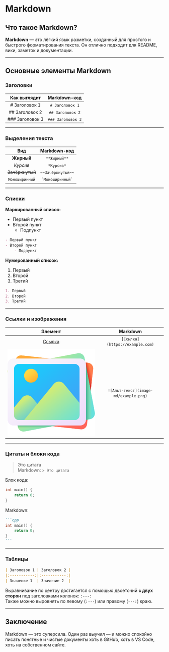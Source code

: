 # Markdown

## Что такое Markdown?

**Markdown** — это лёгкий язык разметки, созданный для простого и быстрого форматирования текста. Он отлично подходит для README, вики, заметок и документации.

---

## Основные элементы Markdown

### Заголовки

|     Как выглядит     |      Markdown-код       |
|:--------------------:|:-----------------------:|
| # Заголовок 1        | `# Заголовок 1`         |
| ## Заголовок 2       | `## Заголовок 2`        |
| ### Заголовок 3      | `### Заголовок 3`       |

---

### Выделения текста

|        Вид         |        Markdown-код       |
|:------------------:|:-------------------------:|
| **Жирный**         | `**Жирный**`              |
| *Курсив*           | `*Курсив*`                |
| ~~Зачёркнутый~~    | `~~Зачёркнутый~~`         |
| `Моноширинный`     | `` `Моноширинный` ``      |

---

### Списки

**Маркированный список:**

- Первый пункт
- Второй пункт
    - Подпункт
    
```markdown
- Первый пункт
- Второй пункт
    - Подпункт
```

**Нумерованный список:**

1. Первый
2. Второй
3. Третий

```markdown
1. Первый
2. Второй
3. Третий
```

---

### Ссылки и изображения

|         Элемент         |             Markdown              |
|:-----------------------:|:---------------------------------:|
| [Ссылка](https://example.com) | `[Ссылка](https://example.com)` |
| ![Альт-текст](image-md/example.png) | `![Альт-текст](image-md/example.png)`       |

---

### Цитаты и блоки кода

> Это цитата  
Markdown: `> Это цитата`

Блок кода:
```cpp
int main() {
    return 0;
}
```
Markdown: 
````markdown
```cpp
int main() {
    return 0;
}
```
````

---

### Таблицы

```markdown
| Заголовок 1 | Заголовок 2 |
|:-----------:|:-----------:|
| Значение 1  | Значение 2  |
```

Выравнивание по центру достигается с помощью двоеточий **с двух сторон** под заголовками колонок: `:---:`  
Также можно выровнять по левому (`:---`) или правому (`---:`) краю.


---

## Заключение

Markdown — это суперсила. Один раз выучил — и можно спокойно писать понятные и чистые документы хоть в GitHub, хоть в VS Code, хоть на собственном сайте.
